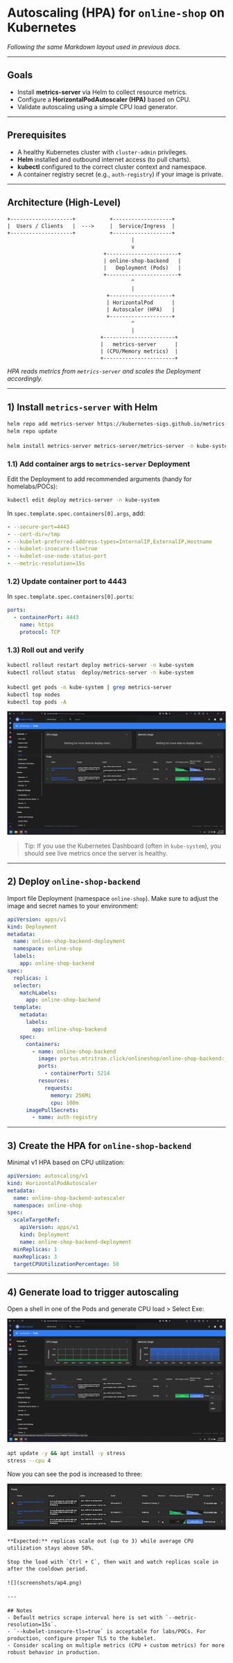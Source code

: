 # Autoscaling (HPA) for `online-shop` on Kubernetes
*Following the same Markdown layout used in previous docs.*

---

## Goals
- Install **metrics-server** via Helm to collect resource metrics.
- Configure a **HorizontalPodAutoscaler (HPA)** based on CPU.
- Validate autoscaling using a simple CPU load generator.

---

## Prerequisites
- A healthy Kubernetes cluster with `cluster-admin` privileges.
- **Helm** installed and outbound internet access (to pull charts).
- **kubectl** configured to the correct cluster context and namespace.
- A container registry secret (e.g., `auth-registry`) if your image is private.

---

## Architecture (High-Level)
```
+--------------------+           +-------------------+
|  Users / Clients   |  --->     |  Service/Ingress  |
+--------------------+           +-------------------+
                                        |
                                        v
                               +-----------------------+
                               | online-shop-backend   |
                               |   Deployment (Pods)   |
                               +-----------------------+
                                        ^
                                        |
                                +--------------------+
                                | HorizontalPod      |
                                | Autoscaler (HPA)   |
                                +--------------------+
                                        ^
                                        |
                              +-----------------------+
                              |   metrics-server      |
                              | (CPU/Memory metrics)  |
                              +-----------------------+
```
*HPA reads metrics from `metrics-server` and scales the Deployment accordingly.*

---

## 1) Install `metrics-server` with Helm
```bash
helm repo add metrics-server https://kubernetes-sigs.github.io/metrics-server/
helm repo update

helm install metrics-server metrics-server/metrics-server -n kube-system
```

### 1.1) Add container args to `metrics-server` Deployment
Edit the Deployment to add recommended arguments (handy for homelabs/POCs):
```bash
kubectl edit deploy metrics-server -n kube-system
```
In `spec.template.spec.containers[0].args`, add:
```yaml
- --secure-port=4443
- --cert-dir=/tmp
- --kubelet-preferred-address-types=InternalIP,ExternalIP,Hostname
- --kubelet-insecure-tls=true
- --kubelet-use-node-status-port
- --metric-resolution=15s
```

### 1.2) Update container port to 4443
In `spec.template.spec.containers[0].ports`:
```yaml
ports:
  - containerPort: 4443
    name: https
    protocol: TCP
```

### 1.3) Roll out and verify
```bash
kubectl rollout restart deploy metrics-server -n kube-system
kubectl rollout status  deploy/metrics-server -n kube-system

kubectl get pods -n kube-system | grep metrics-server
kubectl top nodes
kubectl top pods -A
```

![](screenshots/ap1.png)

> Tip: If you use the Kubernetes Dashboard (often in `kube-system`), you should see live metrics once the server is healthy.

---

## 2) Deploy `online-shop-backend`

Import file Deployment (namespace `online-shop`). Make sure to adjust the image and secret names to your environment:
```yaml
apiVersion: apps/v1
kind: Deployment
metadata:
  name: online-shop-backend-deployment
  namespace: online-shop
  labels:
    app: online-shop-backend
spec:
  replicas: 1
  selector:
    matchLabels:
      app: online-shop-backend
  template:
    metadata:
      labels:
        app: online-shop-backend
    spec:
      containers:
        - name: online-shop-backend
          image: portus.mtritran.click/onlineshop/online-shop-backend:_uat_v1_4d8f0278
          ports:
            - containerPort: 5214
          resources:
            requests:
              memory: 256Mi
              cpu: 100m
      imagePullSecrets:
        - name: auth-registry
```
---

## 3) Create the HPA for `online-shop-backend`
Minimal v1 HPA based on CPU utilization:
```yaml
apiVersion: autoscaling/v1
kind: HorizontalPodAutoscaler
metadata:
  name: online-shop-backend-autoscaler
  namespace: online-shop
spec:
  scaleTargetRef:
    apiVersion: apps/v1
    kind: Deployment
    name: online-shop-backend-deployment
  minReplicas: 1
  maxReplicas: 3
  targetCPUUtilizationPercentage: 50
```
---

## 4) Generate load to trigger autoscaling
Open a shell in one of the Pods and generate CPU load > Select Exe:

![](screenshots/ap2.png)

```bash
apt update -y && apt install -y stress
stress --cpu 4
```

Now you can see the pod is increased to three:

![](screenshots/ap3.png)

```
**Expected:** replicas scale out (up to 3) while average CPU utilization stays above 50%.

Stop the load with `Ctrl + C`, then wait and watch replicas scale in after the cooldown period.

![](screenshots/ap4.png)

---

## Notes
- Default metrics scrape interval here is set with `--metric-resolution=15s`.
- `--kubelet-insecure-tls=true` is acceptable for labs/POCs. For production, configure proper TLS to the kubelet.
- Consider scaling on multiple metrics (CPU + custom metrics) for more robust behavior in production.
